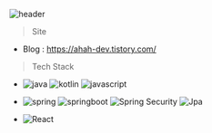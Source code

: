 ![header](https://capsule-render.vercel.app/api?color=auto&height=100&text=Welcome%20JunHub!&type=waving)

> Site
- Blog : https://ahah-dev.tistory.com/  
  
  
  
  
> Tech Stack
- ![java](https://img.shields.io/badge/Java-303030.svg?&style=for-the-badge&logo=Java&lcolor=white) ![kotlin](https://img.shields.io/badge/Kotlin-303030.svg?&style=for-the-badge&logo=kotlin) ![javascript](https://img.shields.io/badge/javascript-303030.svg?&style=for-the-badge&logo=javascript)

- ![spring](https://img.shields.io/badge/spring-303030.svg?&style=for-the-badge&logo=Spring) ![springboot](https://img.shields.io/badge/springboot-303030.svg?&style=for-the-badge&logo=Springboot) ![Spring Security](https://img.shields.io/badge/SpringSecurity-303030.svg?&style=for-the-badge&logo=SpringSecurity) ![Jpa](https://img.shields.io/badge/Jpa-303030.svg?&style=for-the-badge) 

- ![React](https://img.shields.io/badge/React-303030.svg?&style=for-the-badge&logo=React) 
